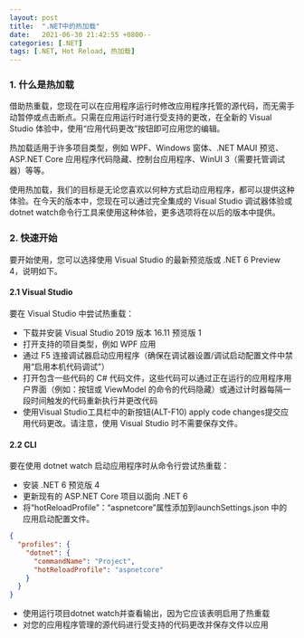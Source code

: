 ```yaml
---
layout: post
title:  ".NET中的热加载"
date:   2021-06-30 21:42:55 +0800--
categories: [.NET]
tags: [.NET, Hot Reload, 热加载]  
---
```


### 1. 什么是热加载
借助热重载，您现在可以在应用程序运行时修改应用程序托管的源代码，而无需手动暂停或点击断点。只需在应用运行时进行受支持的更改，在全新的 Visual Studio 体验中，使用“应用代码更改”按钮即可应用您的编辑。

热加载适用于许多项目类型，例如 WPF、Windows 窗体、.NET MAUI 预览、ASP.NET Core 应用程序代码隐藏、控制台应用程序、WinUI 3（需要托管调试器）等等。

使用热加载，我们的目标是无论您喜欢以何种方式启动应用程序，都可以提供这种体验。在今天的版本中，您现在可以通过完全集成的 Visual Studio 调试器体验或dotnet watch命令行工具来使用这种体验，更多选项将在以后的版本中提供。

### 2. 快速开始

要开始使用，您可以选择使用 Visual Studio 的最新预览版或 .NET 6 Preview 4，说明如下。

#### 2.1 Visual Studio
要在 Visual Studio 中尝试热重载：
- 下载并安装 Visual Studio 2019 版本 16.11 预览版 1
- 打开支持的项目类型，例如 WPF 应用
- 通过 F5 连接调试器启动应用程序（确保在调试器设置/调试启动配置文件中禁用“启用本机代码调试”）
- 打开包含一些代码的 C# 代码文件，这些代码可以通过正在运行的应用程序用户界面（例如：按钮或 ViewModel 的命令的代码隐藏）或通过计时器每隔一段时间触发的代码重新执行并更改代码
- 使用Visual Studio工具栏中的新按钮(ALT-F10) apply code changes提交应用代码更改。请注意，使用 Visual Studio 时不需要保存文件。

#### 2.2 CLI
要在使用 dotnet watch 启动应用程序时从命令行尝试热重载：

- 安装 .NET 6 预览版 4
- 更新现有的 ASP.NET Core 项目以面向 .NET 6
- 将“hotReloadProfile”：“aspnetcore”属性添加到launchSettings.json 中的应用启动配置文件。
```Json
{
  "profiles": {
    "dotnet": {
      "commandName": "Project",
      "hotReloadProfile": "aspnetcore"
    }
  }
}
```
- 使用运行项目dotnet watch并查看输出，因为它应该表明启用了热重载
- 对您的应用程序管理的源代码进行受支持的代码更改并保存文件以应用